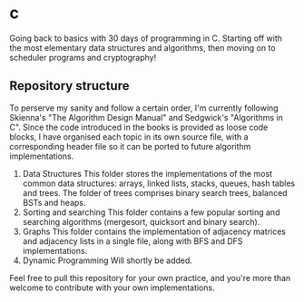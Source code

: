# c
Going back to basics with 30 days of programming in C. Starting off with the most elementary data structures and algorithms, then moving on to scheduler programs and cryptography!

## Repository structure
To perserve my sanity and follow a certain order, I'm currently following Skienna's "The Algorithm Design Manual" and Sedgwick's "Algorithms in C". Since the code introduced in the books is provided as loose code blocks, I have organised each topic in its own source file, with a corresponding header file so it can be ported to future algorithm implementations.
1. Data Structures
This folder stores the implementations of the most common data structures: arrays, linked lists, stacks, queues, hash tables and trees. The folder of trees comprises binary search trees, balanced BSTs and heaps.
2. Sorting and searching
This folder contains a few popular sorting and searching algorithms (mergesort, quicksort and binary search). 
3. Graphs
This folder contains the implementation of adjacency matrices and adjacency lists in a single file, along with BFS and DFS implementations.
4. Dynamic Programming
Will shortly be added. 


Feel free to pull this repository for your own practice, and you're more than welcome to contribute with your own implementations. 
